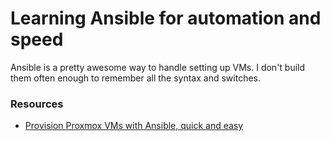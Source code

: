 # Learning Ansible for automation and speed
Ansible is a pretty awesome way to handle setting up VMs. I don't build them often enough to remember all the syntax and switches.

### Resources
* [Provision Proxmox VMs with Ansible, quick and easy](https://blog.quindorian.org/2019/08/how-to-install-proxmox-and-setup-a-zfs-pool.html/)

